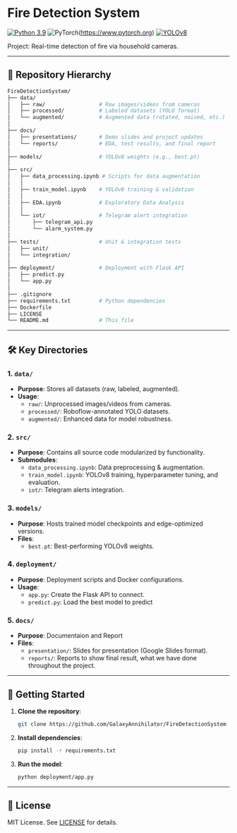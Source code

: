 # Fire Detection System

[![Python 3.9](https://img.shields.io/badge/Python-3.9-blue)](https://www.python.org/)
![PyTorch](https://img.shields.io/badge/PyTorch-black?logo=PyTorch)(https://www.pytorch.org)
[![YOLOv8](https://img.shields.io/badge/YOLOv8-Ultralytics-red)](https://ultralytics.com/)

Project: Real-time detection of fire via household cameras.

---

## 📂 Repository Hierarchy  

```bash
FireDetectionSystem/  
├── data/  
│   ├── raw/                 # Raw images/videos from cameras  
│   ├── processed/           # Labeled datasets (YOLO format)  
│   └── augmented/           # Augmented data (rotated, noised, etc.)  
│  
├── docs/  
│   ├── presentations/       # Demo slides and project updates  
│   └── reports/             # EDA, test results, and final report  
│  
├── models/                  # YOLOv8 weights (e.g., best.pt)  
│  
├── src/  
│   ├── data_processing.ipynb # Scripts for data augmentation   
│   │  
│   ├── train_model.ipynb    # YOLOv8 training & validation  
│   │  
│   ├── EDA.ipynb            # Exploratory Data Analysis  
│   │  
│   └── iot/                 # Telegram alert integration  
│       ├── telegram_api.py  
│       └── alarm_system.py  
│       
├── tests/                   # Unit & integration tests  
│   ├── unit/  
│   └── integration/  
│  
├── deployment/              # Deployment with Flask API
│   ├── predict.py              
│   └── app.py 
│
├── .gitignore  
├── requirements.txt         # Python dependencies  
├── Dockerfile  
├── LICENSE  
└── README.md                # This file  
```

---

## 🛠️ Key Directories  

### 1. **`data/`**  
- **Purpose**: Stores all datasets (raw, labeled, augmented).  
- **Usage**:  
  - `raw/`: Unprocessed images/videos from cameras.  
  - `processed/`: Roboflow-annotated YOLO datasets.  
  - `augmented/`: Enhanced data for model robustness.  

### 2. **`src/`**  
- **Purpose**: Contains all source code modularized by functionality.  
- **Submodules**:  
  - `data_processing.ipynb`: Data preprocessing & augmentation.  
  - `train_model.ipynb`: YOLOv8 training, hyperparameter tuning, and evaluation.  
  - `iot/`: Telegram alerts integration.  

### 3. **`models/`**  
- **Purpose**: Hosts trained model checkpoints and edge-optimized versions.  
- **Files**:  
  - `best.pt`: Best-performing YOLOv8 weights.   

### 4. **`deployment/`**  
- **Purpose**: Deployment scripts and Docker configurations.  
- **Usage**:  
  - `app.py`: Create the Flask API to connect.  
  - `predict.py`: Load the best model to predict  

### 5. **`docs/`**  
- **Purpose**: Documentaion and Report 
- **Files**:  
  - `presentation/`: Slides for presentation (Google Slides format).  
  - `reports/`: Reports to show final result, what we have done throughout the project. 

---

## 🚀 Getting Started  

1. **Clone the repository**:  
   ```bash
   git clone https://github.com/GalaxyAnnihilator/FireDetectionSystem
   ```

2. **Install dependencies**:  
   ```bash
   pip install -r requirements.txt
   ```

3. **Run the model**:  
   ```bash
   python deployment/app.py
   ```
---

## 📜 License  
MIT License. See [LICENSE](LICENSE) for details.